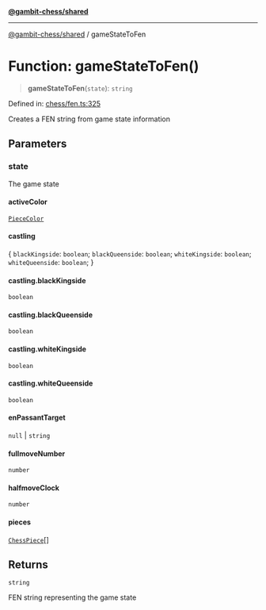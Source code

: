 [**@gambit-chess/shared**](../README.md)

***

[@gambit-chess/shared](../globals.md) / gameStateToFen

# Function: gameStateToFen()

> **gameStateToFen**(`state`): `string`

Defined in: [chess/fen.ts:325](https://github.com/cango91/gambit-chess/blob/b8ea13e4976c99c29d095eae7bc504b86f9add51/shared/src/chess/fen.ts#L325)

Creates a FEN string from game state information

## Parameters

### state

The game state

#### activeColor

[`PieceColor`](../type-aliases/PieceColor.md)

#### castling

\{ `blackKingside`: `boolean`; `blackQueenside`: `boolean`; `whiteKingside`: `boolean`; `whiteQueenside`: `boolean`; \}

#### castling.blackKingside

`boolean`

#### castling.blackQueenside

`boolean`

#### castling.whiteKingside

`boolean`

#### castling.whiteQueenside

`boolean`

#### enPassantTarget

`null` \| `string`

#### fullmoveNumber

`number`

#### halfmoveClock

`number`

#### pieces

[`ChessPiece`](../interfaces/ChessPiece.md)[]

## Returns

`string`

FEN string representing the game state
